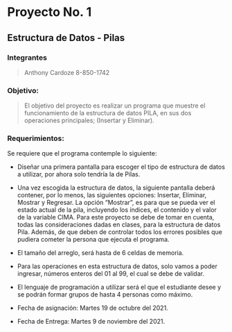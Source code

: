 # Proyecto No. 1

## Estructura de Datos - Pilas

### Integrantes

> Anthony Cardoze 8-850-1742

### Objetivo:

> El objetivo del proyecto es realizar un programa que muestre el funcionamiento de la estructura de datos PILA, en sus dos operaciones principales; (Insertar y Eliminar).

### Requerimientos:

Se requiere que el programa contemple lo siguiente:

- Diseñar una primera pantalla para escoger el tipo de estructura de datos a utilizar, por ahora solo tendría la de Pilas.

- Una vez escogida la estructura de datos, la siguiente pantalla deberá contener, por lo menos, las siguientes opciones: Insertar, Eliminar, Mostrar y Regresar. La opción “Mostrar”, es para que se pueda ver el estado actual de la pila, incluyendo los índices, el contenido y el valor de la variable CIMA. Para este proyecto se debe de tomar en cuenta, todas las consideraciones dadas en clases, para la estructura de datos Pila. Además, de que deben de controlar todos los errores posibles que pudiera cometer la persona que ejecuta el programa.

- El tamaño del arreglo, será hasta de 6 celdas de memoria.

- Para las operaciones en esta estructura de datos, solo vamos a poder ingresar, números enteros del 01 al 99, el cual se debe de validar.

- El lenguaje de programación a utilizar será el que el estudiante desee y se podrán formar grupos de hasta 4 personas como máximo.

- Fecha de asignación: Martes 19 de octubre del 2021.

- Fecha de Entrega: Martes 9 de noviembre del 2021.
